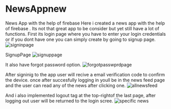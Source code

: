 # NewsAppnew
News App with the help of firebase
Here i created a news app with the help of firebase . Its not that great app to be consider but yet still have a lot of functions.
First its login page where you have to enter your login credentials or if you dont have one you can simply create by going to signup page.
![signinpage](https://user-images.githubusercontent.com/72151042/156390603-602aa434-20f0-4765-ba4c-54bd4a259c37.jpeg)

SignupPage
![signuppage](https://user-images.githubusercontent.com/72151042/156390672-c0de68aa-9d72-4d0e-a1a4-b9bd07364e34.jpeg)



It also have forgot password option.
![forgotpasswprdpage](https://user-images.githubusercontent.com/72151042/156390699-e07b4770-cafc-4c2b-8bb8-7305a0057b96.jpeg)


After signinig to the app user will recive a email verification code to confirm the device.
once after succesfully logging in youll be in the news feed page and the user can read any of the news after clicking one.
![allnewsfeed](https://user-images.githubusercontent.com/72151042/156390753-97fe37ca-9d9c-41af-83ed-97df025b863e.jpeg)



And i also implemented logout tag at the top-rightof the last page, after logging out user will be returned to the login scree.
![specific news](https://user-images.githubusercontent.com/72151042/156390786-d0cd6a6d-3868-4376-9e97-6a2460a04003.jpeg)
